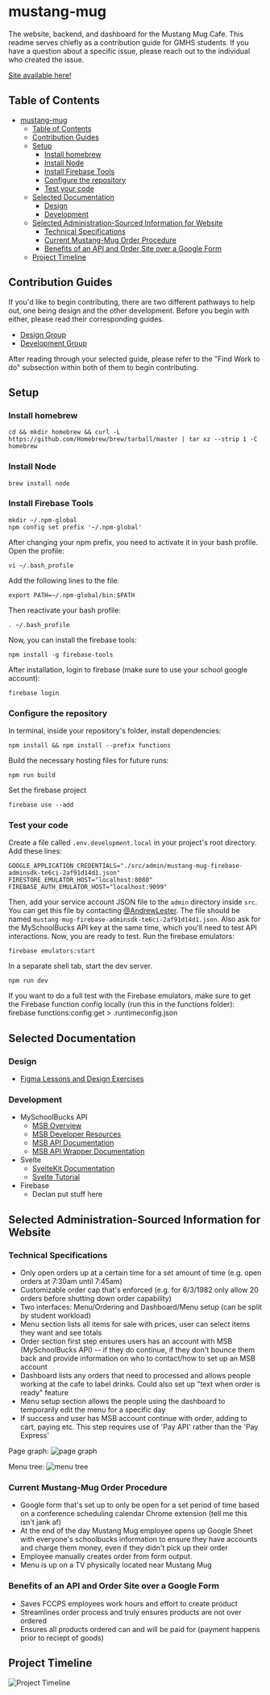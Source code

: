 # mustang-mug

The website, backend, and dashboard for the Mustang Mug Cafe. This readme serves chiefly as a contribution guide for GMHS students. If you have a question about a specific issue, please reach out to the individual who created the issue.

[Site available here!](https://mustang-mug.web.app/)

## Table of Contents

-   [mustang-mug](#mustang-mug)
    -   [Table of Contents](#table-of-contents)
    -   [Contribution Guides](#contribution-guides)
    -   [Setup](#setup)
        -   [Install homebrew](#install-homebrew)
        -   [Install Node](#install-node)
        -   [Install Firebase Tools](#install-firebase-tools)
        -   [Configure the repository](#configure-the-repository)
        -   [Test your code](#test-your-code)
    -   [Selected Documentation](#selected-documentation)
        -   [Design](#design)
        -   [Development](#development)
    -   [Selected Administration-Sourced Information for Website](#selected-administration-sourced-information-for-website)
        -   [Technical Specifications](#technical-specifications)
        -   [Current Mustang-Mug Order Procedure](#current-mustang-mug-order-procedure)
        -   [Benefits of an API and Order Site over a Google Form](#benefits-of-an-api-and-order-site-over-a-google-form)
    -   [Project Timeline](#project-timeline)

## Contribution Guides

If you'd like to begin contributing, there are two different pathways to help out, one being design and the other development. Before you begin with either, please read their corresponding guides.

-   [Design Group](https://docs.google.com/document/d/1Li7CFu5svkT2dZMmUMs8T7QXtFuoNox9WiU2pSIEUkg/edit)
-   [Development Group](https://docs.google.com/document/d/11pG9MPToPxX9a-AQYE3q3QMyvRmRDZvPR6uQrVQUTao/edit)

After reading through your selected guide, please refer to the "Find Work to do" subsection within both of them to begin contributing.

## Setup

### Install homebrew

    cd && mkdir homebrew && curl -L https://github.com/Homebrew/brew/tarball/master | tar xz --strip 1 -C homebrew

### Install Node

    brew install node

### Install Firebase Tools

    mkdir ~/.npm-global
    npm config set prefix '~/.npm-global'

After changing your npm prefix, you need to activate it in your bash profile. Open the profile:

    vi ~/.bash_profile

Add the following lines to the file:

    export PATH=~/.npm-global/bin:$PATH

Then reactivate your bash profile:

    . ~/.bash_profile

Now, you can install the firebase tools:

    npm install -g firebase-tools

After installation, login to firebase (make sure to use your school google account):

    firebase login

### Configure the repository

In terminal, inside your repository's folder, install dependencies:

    npm install && npm install --prefix functions

Build the necessary hosting files for future runs:

    npm run build

Set the firebase project

    firebase use --add

### Test your code

Create a file called `.env.development.local` in your project's root directory. Add these lines:

    GOOGLE_APPLICATION_CREDENTIALS="./src/admin/mustang-mug-firebase-adminsdk-te6ci-2af91d14d1.json"
    FIRESTORE_EMULATOR_HOST="localhost:8080"
    FIREBASE_AUTH_EMULATOR_HOST="localhost:9099"

Then, add your service account JSON file to the `admin` directory inside `src`. You can get this file by contacting [@AndrewLester](https://github.com/AndrewLester). The file should be named `mustang-mug-firebase-adminsdk-te6ci-2af91d14d1.json`. Also ask for the MySchoolBucks API key at the same time, which you'll need to test API interactions. Now, you are ready to test. Run the firebase emulators:

    firebase emulators:start

In a separate shell tab, start the dev server.

    npm run dev

If you want to do a full test with the Firebase emulators, make sure to get the Firebase function config locally (run this in the functions folder):
firebase functions:config:get > .runtimeconfig.json

## Selected Documentation

### Design

-   [Figma Lessons and Design Exercises](https://www.figma.com/resources/learn-design/)

### Development

-   MySchoolBucks API
    -   [MSB Overview](https://www.myschoolbucks.com/ver2/developer/msbpayapi)
    -   [MSB Developer Resources](https://www.myschoolbucks.com/ver2/developer/home)
    -   [MSB API Documentation](https://www.myschoolbucks.com/ver2/developer/swagger/getdocs?apiDocs=msbpayapi)
    -   [MSB API Wrapper Documentation](https://github.com/AndrewLester/msb_pay_api#msb_pay_api)
-   Svelte
    -   [SvelteKit Documentation](https://kit.svelte.dev/docs)
    -   [Svelte Tutorial](https://svelte.dev/tutorial/)
-   Firebase
    -   Declan put stuff here

## Selected Administration-Sourced Information for Website

### Technical Specifications

-   Only open orders up at a certain time for a set amount of time (e.g. open orders at 7:30am until 7:45am)
-   Customizable order cap that's enforced (e.g. for 6/3/1982 only allow 20 orders before shutting down order capability)
-   Two interfaces: Menu/Ordering and Dashboard/Menu setup (can be split by student workload)
-   Menu section lists all items for sale with prices, user can select items they want and see totals
-   Order section first step ensures users has an account with MSB (MySchoolBucks API) -- if they do continue, if they don't bounce them back and provide information on who to contact/how to set up an MSB account
-   Dashboard lists any orders that need to processed and allows people working at the cafe to label drinks. Could also set up "text when order is ready" feature
-   Menu setup section allows the people using the dashboard to temporarily edit the menu for a specific day
-   If success and user has MSB account continue with order, adding to cart, paying etc. This step requires use of 'Pay API' rather than the 'Pay Express'

Page graph:
![page graph](resources/readme/page_graph.jpg)

Menu tree:
![menu tree](resources/readme/menu_hierarchy.jpg)

### Current Mustang-Mug Order Procedure

-   Google form that's set up to only be open for a set period of time based on a conference scheduling calendar Chrome extension (tell me this isn't jank af)
-   At the end of the day Mustang Mug employee opens up Google Sheet with everyone's schoolbucks information to ensure they have accounts and charge them money, even if they didn't pick up their order
-   Employee manually creates order from form output.
-   Menu is up on a TV physically located near Mustang Mug

### Benefits of an API and Order Site over a Google Form

-   Saves FCCPS employees work hours and effort to create product
-   Streamlines order process and truly ensures products are not over ordered
-   Ensures all products ordered can and will be paid for (payment happens prior to reciept of goods)

## Project Timeline

![Project Timeline](resources/readme/project_timeline.jpg)
